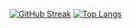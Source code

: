 [![GitHub Streak](https://streak-stats.demolab.com/?user=uhjavier)](https://git.io/streak-stats)
[![Top Langs](https://github-readme-stats.vercel.app/api/top-langs/uhjavier)](https://github.com/anuraghazra/github-readme-stats)
